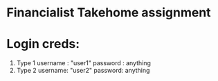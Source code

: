 # Financialist Takehome assignment

# Login creds:

1. Type 1
   username : "user1"
   password : anything
2. Type 2
   username: "user2"
   password: anything

